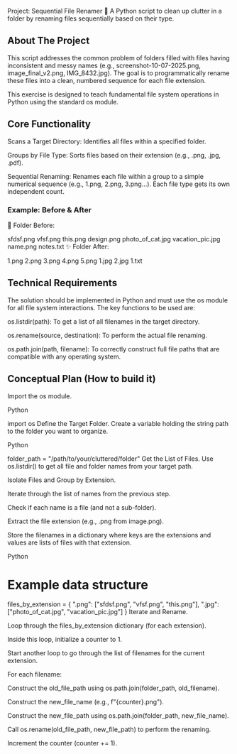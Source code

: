 Project: Sequential File Renamer 🧹
A Python script to clean up clutter in a folder by renaming files sequentially based on their type.

## About The Project
This script addresses the common problem of folders filled with files having inconsistent and messy names (e.g., screenshot-10-07-2025.png, image_final_v2.png, IMG_8432.jpg). The goal is to programmatically rename these files into a clean, numbered sequence for each file extension.

This exercise is designed to teach fundamental file system operations in Python using the standard os module.

## Core Functionality
Scans a Target Directory: Identifies all files within a specified folder.

Groups by File Type: Sorts files based on their extension (e.g., .png, .jpg, .pdf).

Sequential Renaming: Renames each file within a group to a simple numerical sequence (e.g., 1.png, 2.png, 3.png...). Each file type gets its own independent count.

### Example: Before & After
📂 Folder Before:

sfdsf.png
vfsf.png
this.png
design.png
photo_of_cat.jpg
vacation_pic.jpg
name.png
notes.txt
✨ Folder After:

1.png
2.png
3.png
4.png
5.png
1.jpg
2.jpg
1.txt
## Technical Requirements
The solution should be implemented in Python and must use the os module for all file system interactions. The key functions to be used are:

os.listdir(path): To get a list of all filenames in the target directory.

os.rename(source, destination): To perform the actual file renaming.

os.path.join(path, filename): To correctly construct full file paths that are compatible with any operating system.

## Conceptual Plan (How to build it)
Import the os module.

Python

import os
Define the Target Folder.
Create a variable holding the string path to the folder you want to organize.

Python

folder_path = "/path/to/your/cluttered/folder"
Get the List of Files.
Use os.listdir() to get all file and folder names from your target path.

Isolate Files and Group by Extension.

Iterate through the list of names from the previous step.

Check if each name is a file (and not a sub-folder).

Extract the file extension (e.g., .png from image.png).

Store the filenames in a dictionary where keys are the extensions and values are lists of files with that extension.

Python

# Example data structure
files_by_extension = {
    ".png": ["sfdsf.png", "vfsf.png", "this.png"],
    ".jpg": ["photo_of_cat.jpg", "vacation_pic.jpg"]
}
Iterate and Rename.

Loop through the files_by_extension dictionary (for each extension).

Inside this loop, initialize a counter to 1.

Start another loop to go through the list of filenames for the current extension.

For each filename:

Construct the old_file_path using os.path.join(folder_path, old_filename).

Construct the new_file_name (e.g., f"{counter}.png").

Construct the new_file_path using os.path.join(folder_path, new_file_name).

Call os.rename(old_file_path, new_file_path) to perform the renaming.

Increment the counter (counter += 1).

